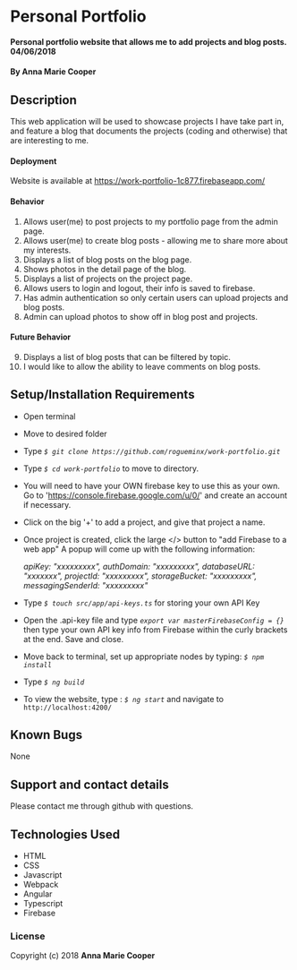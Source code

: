# Personal Portfolio

#### Personal portfolio website that allows me to add projects and blog posts. 04/06/2018

#### By **Anna Marie Cooper**

## Description

This web application will be used to showcase projects I have take part in, and feature a blog that documents the projects (coding and otherwise) that are interesting to me.

#### Deployment
Website is available at https://work-portfolio-1c877.firebaseapp.com/

#### Behavior
1. Allows user(me) to post projects to my portfolio page from the admin page.
2. Allows user(me) to create blog posts - allowing me to share more about my interests.
3. Displays a list of blog posts on the blog page.
4. Shows photos in the detail page of the blog.
5. Displays a list of projects on the project page.
6. Allows users to login and logout, their info is saved to firebase.
7. Has admin authentication so only certain users can upload projects and blog posts.
8. Admin can upload photos to show off in blog post and projects.

#### Future Behavior
9. Displays a list of blog posts that can be filtered by topic.
10. I would like to allow the ability to leave comments on blog posts.

## Setup/Installation Requirements

* Open terminal
* Move to desired folder
* Type  _`$ git clone https://github.com/rogueminx/work-portfolio.git`_
* Type _`$ cd work-portfolio`_ to move to directory.
* You will need to have your OWN firebase key to use this as your own. Go to 'https://console.firebase.google.com/u/0/' and create an account if necessary.
* Click on the big '+' to add a project, and give that project a name.
* Once project is created, click the large </> button to "add Firebase to a web app" A popup will come up with the following information:

    _apiKey: "xxxxxxxxx",
    authDomain: "xxxxxxxxx",
    databaseURL: "xxxxxxx",
    projectId: "xxxxxxxxx",
    storageBucket: "xxxxxxxxx",
    messagingSenderId: "xxxxxxxxx"_

* Type  _`$ touch src/app/api-keys.ts`_ for storing your own API Key
* Open the .api-key file and type  _`export var masterFirebaseConfig = {}`_ then type your own API key info from Firebase within the curly brackets at the end. Save and close.
* Move back to terminal, set up appropriate nodes by typing: _`$ npm install`_
* Type _`$ ng build`_
* To view the website, type : _`$ ng start`_ and navigate to `http://localhost:4200/`

## Known Bugs

None

## Support and contact details

Please contact me through github with questions.

## Technologies Used

* HTML
* CSS
* Javascript
* Webpack
* Angular
* Typescript
* Firebase

### License

Copyright (c) 2018  **Anna Marie Cooper**
